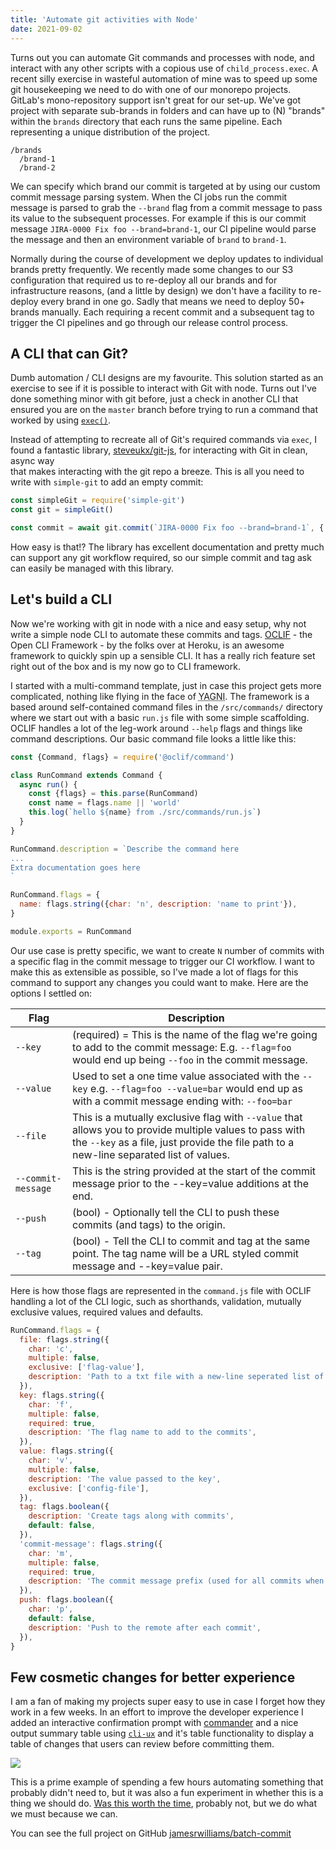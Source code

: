 ```yaml
---
title: 'Automate git activities with Node'
date: 2021-09-02
---
```


Turns out you can automate Git commands and processes with node, and interact with any other 
scripts with a copious use of `child_process.exec`. A recent silly exercise in wasteful automation 
of mine was to speed up some git housekeeping we need to do with one of our monorepo projects. GitLab's 
mono-repository support isn't great for our set-up. We've got project with separate sub-brands in folders and 
can have up to (N) "brands" within the `brands` directory that each runs the same pipeline. Each representing
a unique distribution of the project.

```
/brands
  /brand-1
  /brand-2
```

We can specify which brand our commit is targeted at by using our custom commit message parsing system. When the
CI jobs run the commit message is parsed to grab the `--brand` flag from a commit message to pass its value to the 
subsequent processes. For example if this is our commit message `JIRA-0000 Fix foo --brand=brand-1`, our CI pipeline
would parse the message and then an environment variable of `brand` to `brand-1`.

Normally during the course of development we deploy updates to individual brands pretty frequently.
We recently made some changes to our S3 configuration that required us to re-deploy all our brands and for 
infrastructure reasons, (and a little by design) we don't have a facility to re-deploy every brand in one go. Sadly that 
means we need to deploy 50+ brands manually. Each requiring a recent commit and a subsequent tag to trigger the
CI pipelines and go through our release control process.

## A CLI that can Git?

Dumb automation / CLI designs are my favourite. This solution started as an exercise to see if it is possible to 
interact with Git with node. Turns out I've done something minor with git before, just a check in another CLI that
ensured you are on the `master` branch before trying to run a command that worked by using
[`exec()`](https://nodejs.org/api/child_process.html#child_process_child_process_exec_command_options_callback).

Instead of attempting to recreate all of Git's required commands via `exec`, I found a fantastic
library, [steveukx/git-js](https://github.com/steveukx/git-js), for interacting with Git in clean, async way  
that makes interacting with the git repo a breeze. This is all you need to write with `simple-git` to add an empty commit:

```js
const simpleGit = require('simple-git')
const git = simpleGit()

const commit = await git.commit(`JIRA-0000 Fix foo --brand=brand-1`, {'--allow-empty': null})
```

How easy is that!? The library has excellent documentation and pretty much can support any git workflow required, so our simple
commit and tag ask can easily be managed with this library.
 
## Let's build a CLI

Now we're working with git in node with a nice and easy setup, why not write a simple node CLI to automate these commits and tags. 
[OCLIF](https://oclif.io/) - the Open CLI Framework - by the folks over at Heroku, is an awesome framework to quickly
spin up a sensible CLI. It has a really rich feature set right out of the box and is my now go to CLI framework.

I started with a multi-command template, just in case this project gets more complicated, nothing like flying in the 
face of <abbr title="You ain't gonna need it">YAGNI</abbr>. The framework is a based around self-contained command files in
the `/src/commands/` directory where we start out with a basic `run.js` file with some simple scaffolding. OCLIF handles a
lot of the leg-work around `--help` flags and things like command descriptions. Our basic command file looks a little
like this:

```js
const {Command, flags} = require('@oclif/command')

class RunCommand extends Command {
  async run() {
    const {flags} = this.parse(RunCommand)
    const name = flags.name || 'world'
    this.log(`hello ${name} from ./src/commands/run.js`)
  }
}

RunCommand.description = `Describe the command here
...
Extra documentation goes here
`

RunCommand.flags = {
  name: flags.string({char: 'n', description: 'name to print'}),
}

module.exports = RunCommand
```

Our use case is pretty specific, we want to create `N` number of commits with a specific flag in the commit message to 
trigger our CI workflow. I want to make this as extensible as possible, so I've made a lot of flags for this command to
support any changes you could want to make. Here are the options I settled on:

| Flag | Description |
| ---- | ----------- |
| `--key` | (required) = This is the name of the flag we're going to add to the commit message: E.g. `--flag=foo` would end up being `--foo` in the commit message. |
| `--value` | Used to set a one time value associated with the `--key` e.g. `--flag=foo --value=bar` would end up as with a commit message ending with: `--foo=bar` |
| `--file` | This is a mutually exclusive flag with `--value` that allows you to provide multiple values to pass with the `--key` as a file, just provide the file path to a new-line separated list of values. |
| `--commit-message` | This is the string provided at the start of the commit message prior to the --key=value additions at the end. |
| `--push` | (bool) - Optionally tell the CLI to push these commits (and tags) to the origin.
| `--tag` | (bool) - Tell the CLI to commit and tag at the same point. The tag name will be a URL styled commit message and --key=value pair. |

Here is how those flags are represented in the `command.js` file with OCLIF handling a lot of the CLI logic, such as
shorthands, validation, mutually exclusive values, required values and defaults.

```js
RunCommand.flags = {
  file: flags.string({
    char: 'c',
    multiple: false,
    exclusive: ['flag-value'],
    description: 'Path to a txt file with a new-line seperated list of values to be used as the --value',
  }),
  key: flags.string({
    char: 'f',
    multiple: false,
    required: true,
    description: 'The flag name to add to the commits',
  }),
  value: flags.string({
    char: 'v',
    multiple: false,
    description: 'The value passed to the key',
    exclusive: ['config-file'],
  }),
  tag: flags.boolean({
    description: 'Create tags along with commits',
    default: false,
  }),
  'commit-message': flags.string({
    char: 'm',
    multiple: false,
    required: true,
    description: 'The commit message prefix (used for all commits when used with --file)',
  }),
  push: flags.boolean({
    char: 'p',
    default: false,
    description: 'Push to the remote after each commit',
  }),
}
```

## Few cosmetic changes for better experience

I am a fan of making my projects super easy to use in case I forget how they work in a few weeks.
In an effort to improve the developer experience I added an interactive confirmation prompt with [commander](https://github.com/tj/commander.js/)
and a nice output summary table using [`cli-ux`](https://github.com/oclif/cli-ux) and it's table functionality to display a table of changes that users can review before committing them. 

![](../images/batch-commit-preview.png)

This is a prime example of spending a few hours automating something that probably didn't need to,
but it was also a fun experiment in whether this is a thing we should do. [Was this worth the time](https://xkcd.com/1205/), 
probably not, but we do what we must because we can. 

You can see the full project on GitHub [jamesrwilliams/batch-commit](https://github.com/jamesrwilliams/batch-commit)
